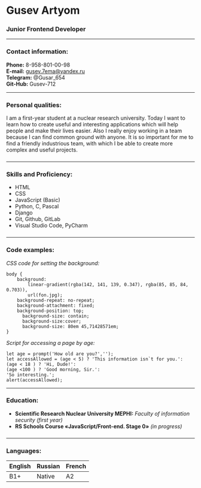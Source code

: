 # **Gusev Artyom**
### **Junior Frontend Developer**
*******
### **Contact information:**
**Phone:** 8-958-801-00-98   
**E-mail:** gusev.7ema@yandex.ru   
**Telegram:** @Gusar_654   
**Git-Hub:** Gusev-712

*******

### **Personal qualities:**
I am a first-year student at a nuclear research university. Today I want to learn how to create useful and interesting applications which will help people and make their lives easier. Also I really enjoy working in a team because I can find common ground with anyone. It is so important for me to find a friendly industrious team, with which I be able to create more complex and useful projects.
###

*******

### **Skills and Proficiency:**
- HTML
- CSS
- JavaScript (Basic)
- Python, C, Pascal
- Django
- Git, Github, GitLab
- Visual Studio Code, PyCharm
###

*******

### **Code examples:**
*CSS code for setting the background:*

```
body {
	background: 
		linear-gradient(rgba(142, 141, 139, 0.347), rgba(85, 85, 84, 0.703)), 
		url(fon.jpg);
	background-repeat: no-repeat;
	background-attachment: fixed;
	background-position: top; 
      background-size: contain;
      background-size:cover;
      background-size: 80em 45,71428571em;   
}
```

*Script for accessing a page by age:*

```
let age = prompt('How old are you?','');
let accessAllowed = (age < 5) ? 'This information isn`t for you.': 
(age < 18 ) ? 'Hi, Dude!':
(age <100 ) ? 'Good morning, Sir.':
'So interesting.';
alert(accessAllowed);
```

********

### **Education:**
- **Scientific Research Nuclear University MEPHI:** *Faculty of information security (first year)*
- **RS Schools Course «JavaScript/Front-end. Stage 0»** *(in progress)*
###

********

### **Languages:**

|   English   |  Russian   |  French  |
|-------------|------------|----------|
|     B1+     |   Native   |    A2    | 